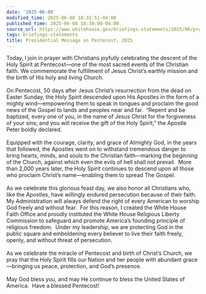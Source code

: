 ```yaml
---
date: '2025-06-08'
modified_time: 2025-06-08 18:32:51-04:00
published_time: 2025-06-08 18:30:00-04:00
source_url: https://www.whitehouse.gov/briefings-statements/2025/06/presidential-message-on-pentecost-2025/
tags: briefings-statements
title: Presidential Message on Pentecost, 2025
---
```

 
Today, I join in prayer with Christians joyfully celebrating the descent
of the Holy Spirit at Pentecost—one of the most sacred events of the
Christian faith. We commemorate the fulfillment of Jesus Christ’s
earthly mission and the birth of His holy and living Church.  
   
On Pentecost, 50 days after Jesus Christ’s resurrection from the dead on
Easter Sunday, the Holy Spirit descended upon His Apostles in the form
of a mighty wind—empowering them to speak in tongues and proclaim the
good news of the Gospel to lands and peoples near and far.  “Repent and
be baptized, every one of you, in the name of Jesus Christ for the
forgiveness of your sins; and you will receive the gift of the Holy
Spirit,” the Apostle Peter boldly declared.  
   
Equipped with the courage, clarity, and grace of Almighty God, in the
years that followed, the Apostles went on to withstand tremendous danger
to bring hearts, minds, and souls to the Christian faith—marking the
beginning of the Church, against which even the evils of hell shall not
prevail.  More than 2,000 years later, the Holy Spirit continues to
descend upon all those who proclaim Christ’s name—enabling them to
spread The Gospel.  
   
As we celebrate this glorious feast day, we also honor all Christians
who, like the Apostles, have willingly endured persecution because of
their faith.  My Administration will always defend the right of every
American to worship God freely and without fear.  For this reason, I
created the White House Faith Office and proudly instituted the White
House Religious Liberty Commission to safeguard and promote America’s
founding principle of religious freedom.  Under my leadership, we are
protecting God in the public square and emboldening every believer to
live their faith freely, openly, and without threat of persecution.  
   
As we celebrate the miracle of Pentecost and birth of Christ’s Church,
we pray that the Holy Spirit fills our Nation and her people with
abundant grace—bringing us peace, protection, and God’s presence.  
   
May God bless you, and may He continue to bless the United States of
America.  Have a blessed Pentecost!
